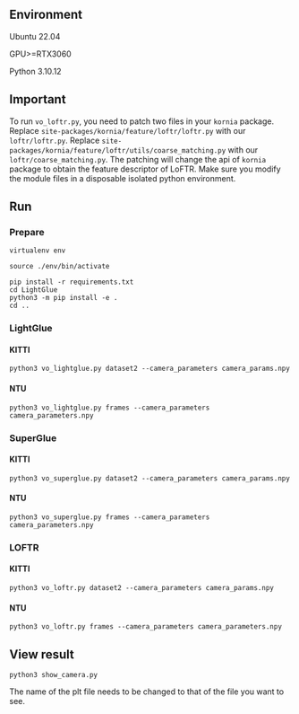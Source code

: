 ## Environment
Ubuntu 22.04 

GPU>=RTX3060

Python 3.10.12

## Important
To run `vo_loftr.py`, you need to patch two files in your `kornia` package.
Replace `site-packages/kornia/feature/loftr/loftr.py` with our `loftr/loftr.py`.
Replace `site-packages/kornia/feature/loftr/utils/coarse_matching.py` with our `loftr/coarse_matching.py`.
The patching will change the api of `kornia` package to obtain the feature descriptor of LoFTR. Make sure you modify the module files in a disposable isolated python environment.


## Run
### Prepare
```
virtualenv env
```


```
source ./env/bin/activate
```

```
pip install -r requirements.txt
cd LightGlue
python3 -m pip install -e .
cd ..
```

### LightGlue

#### KITTI
```
python3 vo_lightglue.py dataset2 --camera_parameters camera_params.npy
```

#### NTU
```
python3 vo_lightglue.py frames --camera_parameters camera_parameters.npy
```

### SuperGlue

#### KITTI
```
python3 vo_superglue.py dataset2 --camera_parameters camera_params.npy
```

#### NTU
```
python3 vo_superglue.py frames --camera_parameters camera_parameters.npy
```

### LOFTR

#### KITTI
```
python3 vo_loftr.py dataset2 --camera_parameters camera_params.npy
```

#### NTU
```
python3 vo_loftr.py frames --camera_parameters camera_parameters.npy
```

## View result

```
python3 show_camera.py
```


The name of the plt file needs to be changed to that of the file you want to see.
